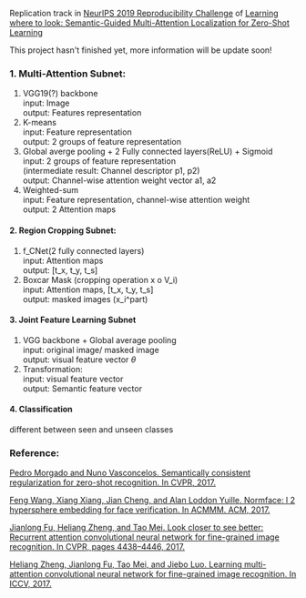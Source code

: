 Replication track in [NeurIPS 2019 Reproducibility Challenge](https://reproducibility-challenge.github.io/neurips2019/)
of [Learning where to look: Semantic-Guided Multi-Attention Localization for Zero-Shot Learning](https://arxiv.org/abs/1903.00502)

This project hasn't finished yet, more information will be update soon!

### 1. Multi-Attention Subnet: 
1. VGG19(?) backbone  <br /> 
 input: Image  <br /> 
 output: Features representation  <br /> 
2. K-means  <br /> 
    input: Feature representation <br /> 
    output: 2 groups of feature representation <br /> 
3. Global averge pooling + 2 Fully connected layers(ReLU) + Sigmoid <br /> 
input: 2 groups of feature representation  <br /> 
(intermediate result: Channel descriptor p1, p2)  <br /> 
output: Channel-wise attention weight vector a1, a2 <br /> 
4. Weighted-sum <br /> 
input: Feature representation, channel-wise attention weight <br /> 
output: 2 Attention maps <br /> 

#### 2. Region Cropping Subnet:  
1. f_CNet(2 fully connected layers) <br /> 
input: Attention maps <br /> 
output: [t_x, t_y, t_s] <br /> 
2. Boxcar Mask (cropping operation x o V_i)  <br /> 
input: Attention maps, [t_x, t_y, t_s] <br /> 
output: masked images (x_i^part) <br /> 

#### 3. Joint Feature Learning Subnet
1. VGG backbone + Global average pooling <br /> 
input: original image/ masked image <br /> 
output: visual feature vector $\theta$ <br /> 
2. Transformation: <br /> 
input: visual feature vector <br /> 
output: Semantic feature vector <br /> 

#### 4. Classification
different between seen and unseen classes <br /> 

### Reference:
[Pedro Morgado and
Nuno Vasconcelos. Semantically consistent regularization
for zero-shot recognition. In CVPR, 2017.](https://arxiv.org/abs/1704.03039)

[Feng Wang, Xiang Xiang, Jian Cheng,
and Alan Loddon Yuille. Normface: l 2 hypersphere embedding for face verification. In ACMMM. ACM, 2017.](https://arxiv.org/abs/1704.06369)

[Jianlong Fu, Heliang Zheng, and Tao Mei.
Look closer to see better: Recurrent attention convolutional neural network for fine-grained image recognition.
In CVPR, pages 4438–4446, 2017.](http://openaccess.thecvf.com/content_cvpr_2017/papers/Fu_Look_Closer_to_CVPR_2017_paper.pdf)

[Heliang Zheng, Jianlong Fu, Tao Mei,
and Jiebo Luo. Learning multi-attention convolutional
neural network for fine-grained image recognition. In
ICCV, 2017.](http://openaccess.thecvf.com/content_ICCV_2017/papers/Zheng_Learning_Multi-Attention_Convolutional_ICCV_2017_paper.pdf)
